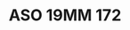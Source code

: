 ---
title: ASO 19MM 172
date: 
draft: false

# descripcion
description : Anillo de plata 925.

materials: Plata 925

color: 

dimensions: 19mm diámetro

code: 05-23-1561

type: "Anillos"

categories: []

price: $6.850,00

price_eftvo: $5.820,00

# Images
# first image will be shown in the product page
images:
  # - image: "images/path_to_image"
  # La ubicacion de las imagenes es imagenes/Anillos/Anillos.Solo Plata/05-23-1561-aso-19mm-172
  - image: "./images/anillos/solo_plata/05-23-1561-aso-19mm-172.jpg"
---